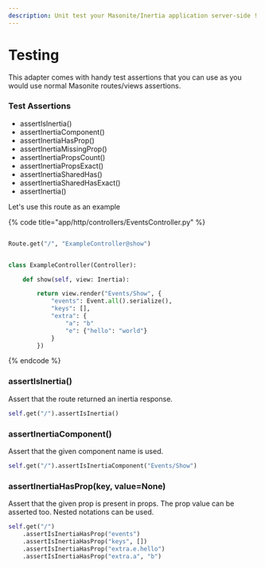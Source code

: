 ```yaml
---
description: Unit test your Masonite/Inertia application server-side !
---
```


# Testing

This adapter comes with handy test assertions that you can use as you would use normal Masonite routes/views assertions.

### Test Assertions

* assertIsInertia\(\)
* assertInertiaComponent\(\)
* assertInertiaHasProp\(\)
* assertInertiaMissingProp\(\)
* assertInertiaPropsCount\(\)
* assertInertiaPropsExact\(\)
* assertInertiaSharedHas\(\)
* assertInertiaSharedHasExact\(\)
* assertInertia\(\)

Let's use this route as an example

{% code title="app/http/controllers/EventsController.py" %}
```python

Route.get("/", "ExampleController@show")


class ExampleController(Controller):

    def show(self, view: Inertia):

        return view.render("Events/Show", {
            "events": Event.all().serialize(),
            "keys": [],
            "extra": {
                "a": "b"
                "e": {"hello": "world"}
            } 
        })
```
{% endcode %}

### assertIsInertia\(\)

Assert that the route returned an inertia response.

```python
self.get("/").assertIsInertia()
```

### assertInertiaComponent\(\)

Assert that the given component name is used.

```python
self.get("/").assertIsInertiaComponent("Events/Show")
```

### assertInertiaHasProp\(key, value=None\)

Assert that the given prop is present in props. The prop value can be asserted too. Nested notations can be used.

```python
self.get("/")
    .assertIsInertiaHasProp("events")
    .assertIsInertiaHasProp("keys", [])
    .assertIsInertiaHasProp("extra.e.hello")
    .assertIsInertiaHasProp("extra.a", "b")
```

